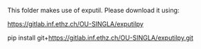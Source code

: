 This folder makes use of exputil. Please download it using:

https://gitlab.inf.ethz.ch/OU-SINGLA/exputilpy

pip install git+https://gitlab.inf.ethz.ch/OU-SINGLA/exputilpy.git
